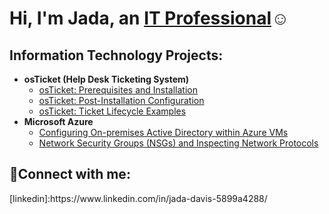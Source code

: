 <h1>Hi, I'm Jada, an <a href="https://www.linkedin.com/in/jada-davis-5899a4288/">IT Professional</a>☺</h1>

<h2> Information Technology Projects:</h2>

- <b>osTicket (Help Desk Ticketing System)</b>
  - [osTicket: Prerequisites and Installation](https://github.com/jadad23/osticket-prereqs)
  - [osTicket: Post-Installation Configuration](https://github.com/jadad23/post-install-config)
  - [osTicket: Ticket Lifecycle Examples](https://github.com/jadad23/ticket-lifecycle)
- <b>Microsoft Azure</b>
  - [Configuring On-premises Active Directory within Azure VMs](https://github.com/jadad23/configure-ad)
  - [Network Security Groups (NSGs) and Inspecting Network Protocols](https://github.com/jadad23/azure-network-protocols)

<h2>🤳Connect with me:</h2>
[linkedin]:https://www.linkedin.com/in/jada-davis-5899a4288/
